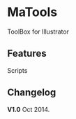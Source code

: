 MaTools
=========================

ToolBox for Illustrator


## Features
Scripts

## Changelog
**V1.0** Oct 2014.